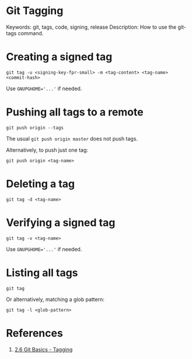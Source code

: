 # Git Tagging
Keywords: git, tags, code, signing, release
Description: How to use the git-tags command.

# Creating a signed tag

    git tag -u <signing-key-fpr-small> -m <tag-content> <tag-name> <commit-hash>

Use `GNUPGHOME='...'` if needed.

# Pushing all tags to a remote

    git push origin --tags
    
The usual `git push origin master` does not push tags.

Alternatively, to push just one tag:

    git push origin <tag-name>

# Deleting a tag

    git tag -d <tag-name>
    
# Verifying a signed tag

    git tag -v <tag-name>
    
Use `GNUPGHOME='...'` if needed.

# Listing all tags

    git tag
    
Or alternatively, matching a glob pattern:

    git tag -l <glob-pattern>

# References
1. [2.6 Git Basics - Tagging](https://git-scm.com/book/en/v2/Git-Basics-Tagging)

